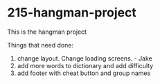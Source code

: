 # 215-hangman-project

This is the hangman project

Things that need done:

1) change layout. Change loading screens. - Jake
2) add more words to dictionary and add difficulty
3) add footer with cheat button and group names
